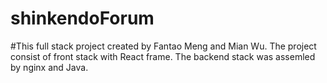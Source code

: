 # shinkendoForum
#This full stack project created by Fantao Meng and Mian Wu. The project consist of front stack with React frame. The backend stack was assemled by nginx and Java.
